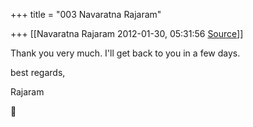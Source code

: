 +++
title = "003 Navaratna Rajaram"

+++
[[Navaratna Rajaram	2012-01-30, 05:31:56 [Source](https://groups.google.com/g/bvparishat/c/4NEyGzNmeDY)]]





 Thank you very much. I'll get back to you in a few days.



best regards,

Rajaram  
  



